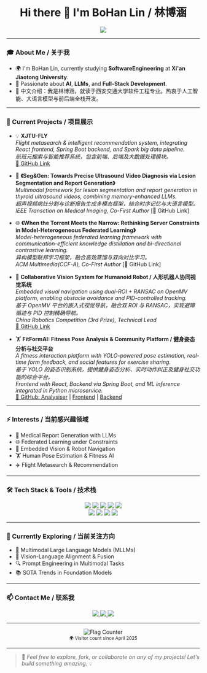 <h1 align="center">Hi there 👋 I'm BoHan Lin / 林博涵</h1>

<!-- 动态打字效果 -->
<p align="center">
  <a href="https://github.com/BoHan-LIN04">
    <img src="https://readme-typing-svg.herokuapp.com?color=00BFFF&center=true&vCenter=true&width=600&lines=Welcome+to+BoHan's+GitHub+World!;南开大学物联网工程专业学生;Coding+%F0%9F%92%BB+Creating+%F0%9F%92%A1+Connecting+%F0%9F%8C%90" />
  </a>
</p>

---

### 🎓 About Me / 关于我
- 🌍 I'm BoHan Lin, currently studying **SoftwareEngineering** at **Xi'an Jiaotong University**.
- 🧠 Passionate about **AI**, **LLMs**, and **Full-Stack Development**.
- 💬 中文介绍：我是林博涵，就读于西安交通大学软件工程专业。热衷于人工智能、大语言模型与前后端全栈开发。

---

### 🚀 Current Projects / 项目展示

- 💡 **XJTU-FLY**  
  *Flight metasearch & intelligent recommendation system, integrating React frontend, Spring Boot backend, and Spark big data pipeline.*  
  *航班元搜索与智能推荐系统，包含前端、后端及大数据处理模块。*  
  [🔗 GitHub Link](https://github.com/BoHan-LIN04/XJTU-FLY)

- 🧠 **《Seg&Gen: Towards Precise Ultrasound Video Diagnosis via Lesion Segmentation and Report Generation》**  
  *Multimodal framework for lesion segmentation and report generation in thyroid ultrasound videos, combining memory-enhanced LLMs.*  
  *超声视频病灶分割与诊断报告生成多模态框架，结合时序记忆与大语言模型。*  
  *IEEE Transction on Medical Imaging, Co-First Author*
  [🔗 GitHub Link]

- 🌐 **《When the Torrent Meets the Narrow: Rethinking Server Constraints in Model-Heterogeneous Federated Learning》**  
  *Model-heterogeneous federated learning framework with communication-efficient knowledge distillation and bi-directional contrastive learning.*  
  *异构模型联邦学习框架，融合高效蒸馏与双向对比学习。*  
  *ACM Multimedia(CCF-A), Co-First Author*
  [🔗 GitHub Link]

- 🤖 **Collaborative Vision System for Humanoid Robot / 人形机器人协同视觉系统**  
  *Embedded visual navigation using dual-ROI + RANSAC on OpenMV platform, enabling obstacle avoidance and PID-controlled tracking.*  
  *基于 OpenMV 平台的嵌入式视觉导航，融合双 ROI 与 RANSAC，实现避障循迹与 PID 控制精确导航。*  
  *China Robotics Competition (3rd Prize), Technical Lead*  
  [🔗 GitHub Link](https://github.com/BoHan-LIN04/24RoboCup-Engineering_Athletics_Human)
  
- 🏋️ **FitFormAI: Fitness Pose Analysis & Community Platform / 健身姿态分析与社交平台**  
  *A fitness interaction platform with YOLO-powered pose estimation, real-time form feedback, and social features for exercise sharing.*  
  *基于 YOLO 的姿态识别系统，提供健身姿态分析、实时动作纠正及健身社交功能的综合平台。*  
  *Frontend with React, Backend via Spring Boot, and ML inference integrated in Python microservice.*  
  [🔗 GitHub: Analysiser](https://github.com/BoHan-LIN04/FitFormAI_Analysiser) | 
  [Frontend](https://github.com/BoHan-LIN04/FitFormAI_FE) | 
  [Backend](https://github.com/BoHan-LIN04/FitFormAI_BE)

---

### ⚡ Interests / 当前感兴趣领域



- 🧠 Medical Report Generation with LLMs
- 🌐 Federated Learning under Constraints
- 🤖 Embedded Vision & Robot Navigation
- 🏋️ Human Pose Estimation & Fitness AI
- ✈️ Flight Metasearch & Recommendation

---

### 🛠️ Tech Stack & Tools / 技术栈

<p align="center">
  <img src="https://img.shields.io/badge/Python-3776AB?logo=python&logoColor=white&style=for-the-badge" />
  <img src="https://img.shields.io/badge/Java-007396?logo=java&logoColor=white&style=for-the-badge" />
  <img src="https://img.shields.io/badge/Vue.js-42b883?logo=vue.js&logoColor=white&style=for-the-badge" />
  <img src="https://img.shields.io/badge/Spark-FDEE21?logo=apache-spark&logoColor=black&style=for-the-badge" />
  <img src="https://img.shields.io/badge/PyTorch-EE4C2C?logo=pytorch&logoColor=white&style=for-the-badge" />
  <br />
  <img src="https://img.shields.io/badge/Git-F05032?logo=git&logoColor=white&style=for-the-badge" />
  <img src="https://img.shields.io/badge/Linux-FCC624?logo=linux&logoColor=black&style=for-the-badge" />
  <img src="https://img.shields.io/badge/VisualStudioCode-007ACC?logo=visual-studio-code&logoColor=white&style=for-the-badge" />
  <img src="https://img.shields.io/badge/MySQL-4479A1?logo=mysql&logoColor=white&style=for-the-badge" />
</p>

---

### 🚀 Currently Exploring / 当前关注方向

- 🧠 Multimodal Large Language Models (MLLMs)
- 🧩 Vision-Language Alignment & Fusion
- 🔍 Prompt Engineering in Multimodal Tasks
- 📚 SOTA Trends in Foundation Models


---

### 📫 Contact Me / 联系我

<p align="center">
  <a href="mailto:your_email@example.com">
    <img src="https://img.shields.io/badge/Gmail-D14836?logo=gmail&logoColor=white&style=for-the-badge" />
  </a>
  <a href="https://github.com/BoHan-LIN04">
    <img src="https://img.shields.io/badge/GitHub-181717?logo=github&logoColor=white&style=for-the-badge" />
  </a>
  <a href="mailto:linbohan@stu.xjtu.edu.cn">
    <img src="https://img.shields.io/badge/Xi'an Jiaotong%20Email-7E0C6E?style=for-the-badge&logoColor=white" />
  </a>
</p>

---

<p align="center">
  <img src="https://s11.flagcounter.com/count2/7gPS/bg_FFFFFF/txt_000000/border_CCCCCC/columns_4/maxflags_12/viewers_0/labels_1/pageviews_1/flags_1/percent_0/" alt="Flag Counter" />
  <br />
  <sub>🌍 Visitor count since April 2025</sub>
</p>


---

> 🌟 *Feel free to explore, fork, or collaborate on any of my projects! Let's build something amazing.* 💡

